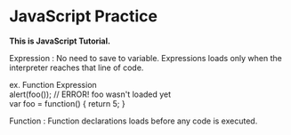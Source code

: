 <h1>JavaScript Practice</h1>

  <strong>This is JavaScript Tutorial.</strong>


<div><p>Expression : No need to save to variable. Expressions loads only when the interpreter reaches that line of code.</p>
<p>ex. Function Expression<br>
alert(foo()); // ERROR! foo wasn't loaded yet<br>
var foo = function() { return 5; } 
</p>

</div>
<div><p>Function : Function declarations loads before any code is executed.</p></div>
